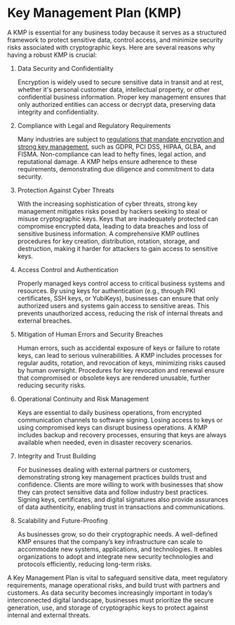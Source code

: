 # Key Management Plan (KMP)
A KMP is essential for any business today because it serves as a structured framework to protect sensitive data, control access, and minimize security risks associated with cryptographic keys. Here are several reasons why having a robust KMP is crucial:
1. Data Security and Confidentiality

    Encryption is widely used to secure sensitive data in transit and at rest, whether it's personal customer data, intellectual property, or other confidential business information. Proper key management ensures that only authorized entities can access or decrypt data, preserving data integrity and confidentiality.

2. Compliance with Legal and Regulatory Requirements

    Many industries are subject to [regulations that mandate encryption and strong key management](./regulatory.md), such as GDPR, PCI DSS, HIPAA, GLBA, and FISMA. Non-compliance can lead to hefty fines, legal action, and reputational damage. A KMP helps ensure adherence to these requirements, demonstrating due diligence and commitment to data security.

3. Protection Against Cyber Threats

    With the increasing sophistication of cyber threats, strong key management mitigates risks posed by hackers seeking to steal or misuse cryptographic keys. Keys that are inadequately protected can compromise encrypted data, leading to data breaches and loss of sensitive business information.
    A comprehensive KMP outlines procedures for key creation, distribution, rotation, storage, and destruction, making it harder for attackers to gain access to sensitive keys.

4. Access Control and Authentication

    Properly managed keys control access to critical business systems and resources. By using keys for authentication (e.g., through PKI certificates, SSH keys, or YubiKeys), businesses can ensure that only authorized users and systems gain access to sensitive areas.
    This prevents unauthorized access, reducing the risk of internal threats and external breaches.

5. Mitigation of Human Errors and Security Breaches

    Human errors, such as accidental exposure of keys or failure to rotate keys, can lead to serious vulnerabilities. A KMP includes processes for regular audits, rotation, and revocation of keys, minimizing risks caused by human oversight.
    Procedures for key revocation and renewal ensure that compromised or obsolete keys are rendered unusable, further reducing security risks.

6. Operational Continuity and Risk Management

    Keys are essential to daily business operations, from encrypted communication channels to software signing. Losing access to keys or using compromised keys can disrupt business operations.
    A KMP includes backup and recovery processes, ensuring that keys are always available when needed, even in disaster recovery scenarios.

7. Integrity and Trust Building

    For businesses dealing with external partners or customers, demonstrating strong key management practices builds trust and confidence. Clients are more willing to work with businesses that show they can protect sensitive data and follow industry best practices.
    Signing keys, certificates, and digital signatures also provide assurances of data authenticity, enabling trust in transactions and communications.

8. Scalability and Future-Proofing

    As businesses grow, so do their cryptographic needs. A well-defined KMP ensures that the company’s key infrastructure can scale to accommodate new systems, applications, and technologies.
    It enables organizations to adopt and integrate new security technologies and protocols efficiently, reducing long-term risks.

A Key Management Plan is vital to safeguard sensitive data, meet regulatory requirements, manage operational risks, and build trust with partners and customers. As data security becomes increasingly important in today’s interconnected digital landscape, businesses must prioritize the secure generation, use, and storage of cryptographic keys to protect against internal and external threats.